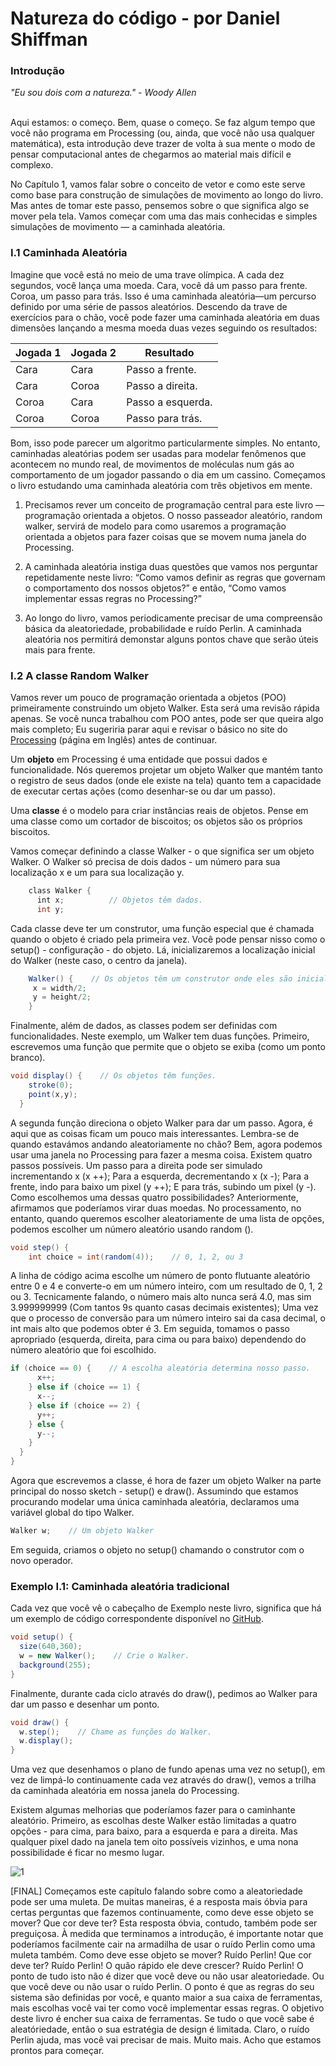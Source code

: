# Natureza do código - por Daniel Shiffman

### Introdução

*"Eu sou dois com a natureza." - Woody Allen*

<br>
Aqui estamos: o começo. Bem, quase o começo. Se faz algum tempo que você não programa em Processing (ou, ainda, que você não usa qualquer matemática), esta introdução deve trazer de volta à sua mente o modo de pensar computacional antes de chegarmos ao material mais difícil e complexo.

No Capítulo 1, vamos falar sobre o conceito de vetor e como este serve como base para construção de simulações de movimento ao longo do livro. Mas antes de tomar este passo, pensemos sobre o que significa algo se mover pela tela. Vamos começar com uma das mais conhecidas e simples simulações de movimento — a caminhada aleatória. 

### I.1 Caminhada Aleatória

Imagine que você está no meio de uma trave olímpica. A cada dez segundos, você lança uma moeda. Cara, você dá um passo para frente. Coroa, um passo para trás. Isso é uma caminhada aleatória—um percurso definido por uma série de passos aleatórios. Descendo da trave de exercícios para o chão, você pode fazer uma caminhada aleatória em duas dimensões lançando a mesma moeda duas vezes seguindo os resultados:

Jogada 1 | Jogada 2 | Resultado
------------ | ------------- | -------------
Cara | Cara | Passo a frente.
Cara | Coroa | Passo a direita.
Coroa | Cara | Passo a esquerda.
Coroa | Coroa | Passo para trás.

Bom, isso pode parecer um algoritmo particularmente simples. No entanto, caminhadas aleatórias podem ser usadas para modelar fenômenos que acontecem no mundo real, de movimentos de moléculas num gás ao comportamento de um jogador passando o dia em um cassino. Começamos o livro estudando uma caminhada aleatória com três objetivos em mente.

1. Precisamos rever um conceito de programação central para este livro — programação orientada a objetos. O nosso passeador aleatório, random walker, servirá de modelo para como usaremos a programação orientada a objetos para fazer coisas que se movem numa janela do Processing.

2. A caminhada aleatória instiga duas questões que vamos nos perguntar repetidamente neste livro: “Como vamos definir as regras que governam o comportamento dos nossos objetos?” e então, “Como vamos implementar essas regras no Processing?”

3. Ao longo do livro, vamos periodicamente precisar de uma compreensão básica da aleatoriedade, probabilidade e ruído Perlin. A caminhada aleatória nos permitirá demonstar alguns pontos chave que serão úteis mais para frente.

### I.2 A classe Random Walker

Vamos rever um pouco de programação orientada a objetos (POO) primeiramente construindo um objeto Walker. Esta será uma revisão rápida apenas. Se você nunca trabalhou com POO antes, pode ser que queira algo mais completo; Eu sugeriria parar aqui e revisar o básico no site do [Processing](https://processing.org/tutorials/objects/) (página em Inglês) antes de continuar.


Um **objeto** em Processing é uma entidade que possui dados e funcionalidade. Nós queremos projetar um objeto Walker que mantém tanto o registro de seus dados (onde ele existe na tela) quanto tem a capacidade de executar certas ações (como desenhar-se ou dar um passo).

Uma **classe** é o modelo para criar instâncias reais de objetos. Pense em uma classe como um cortador de biscoitos; os objetos são os próprios biscoitos.

Vamos começar definindo a classe Walker - o que significa ser um objeto Walker. O Walker só precisa de dois dados - um número para sua localização x e um para sua localização y.

```java
    class Walker {
      int x;          // Objetos têm dados.
      int y;
```

Cada classe deve ter um construtor, uma função especial que é chamada quando o objeto é criado pela primeira vez. Você pode pensar nisso como o setup() - configuração - do objeto. Lá, inicializaremos a localização inicial do Walker (neste caso, o centro da janela).

```java
    Walker() {    // Os objetos têm um construtor onde eles são inicializados.
     x = width/2;
     y = height/2;
    }
```

Finalmente, além de dados, as classes podem ser definidas com funcionalidades. Neste exemplo, um Walker tem duas funções. Primeiro, escrevemos uma função que permite que o objeto se exiba (como um ponto branco).

```java
void display() {    // Os objetos têm funções.
    stroke(0);
    point(x,y);
  }
```

A segunda função direciona o objeto Walker para dar um passo. Agora, é aqui que as coisas ficam um pouco mais interessantes. Lembra-se de quando estavámos andando aleatoriamente no chão? Bem, agora podemos usar uma janela no Processing para fazer a mesma coisa. Existem quatro passos possíveis. Um passo para a direita pode ser simulado incrementando x (x ++); Para a esquerda, decrementando x (x -); Para a frente, indo para baixo um pixel (y ++); E para trás, subindo um pixel (y -). Como escolhemos uma dessas quatro possibilidades? Anteriormente, afirmamos que poderíamos virar duas moedas. No processamento, no entanto, quando queremos escolher aleatoriamente de uma lista de opções, podemos escolher um número aleatório usando random ().

```java
void step() {
    int choice = int(random(4));    // 0, 1, 2, ou 3
```

A linha de código acima escolhe um número de ponto flutuante aleatório entre 0 e 4 e converte-o em um número inteiro, com um resultado de 0, 1, 2 ou 3. Tecnicamente falando, o número mais alto nunca será 4.0, mas sim 3.999999999 (Com tantos 9s quanto casas decimais existentes); Uma vez que o processo de conversão para um número inteiro sai da casa decimal, o int mais alto que podemos obter é 3. Em seguida, tomamos o passo apropriado (esquerda, direita, para cima ou para baixo) dependendo do número aleatório que foi escolhido.

```java
if (choice == 0) {    // A escolha aleatória determina nosso passo.
      x++;
    } else if (choice == 1) {
      x--;
    } else if (choice == 2) {
      y++;
    } else {
      y--;
    }
  }
}
```

Agora que escrevemos a classe, é hora de fazer um objeto Walker na parte principal do nosso sketch - setup() e draw(). Assumindo que estamos procurando modelar uma única caminhada aleatória, declaramos uma variável global do tipo Walker.

```java
Walker w;    // Um objeto Walker
```
Em seguida, criamos o objeto no setup() chamando o construtor com o novo operador.

### Exemplo I.1: Caminhada aleatória tradicional

Cada vez que você vê o cabeçalho de Exemplo neste livro, significa que há um exemplo de código correspondente disponível no [GitHub](https://github.com/shiffman/The-Nature-of-Code-Examples).

```java
void setup() {
  size(640,360);
  w = new Walker();    // Crie o Walker.
  background(255);
}
```

Finalmente, durante cada ciclo através do draw(), pedimos ao Walker para dar um passo e desenhar um ponto.

```java
void draw() {
  w.step();    // Chame as funções do Walker.
  w.display();
}
```

Uma vez que desenhamos o plano de fundo apenas uma vez no setup(), em vez de limpá-lo continuamente cada vez através do draw(), vemos a trilha da caminhada aleatória em nossa janela do Processing.

Existem algumas melhorias que poderíamos fazer para o caminhante aleatório. Primeiro, as escolhas deste Walker estão limitadas a quatro opções - para cima, para baixo, para a esquerda e para a direita. Mas qualquer pixel dado na janela tem oito possíveis vizinhos, e uma nona possibilidade é ficar no mesmo lugar.

![1](https://github.com/arteprog/Processando-Processing/blob/master/natureza-do-codigo/assets/intro_01.png?raw=true)

[FINAL]
Começamos este capítulo falando sobre como a aleatoriedade pode ser uma muleta. De muitas maneiras, é a resposta mais óbvia para certas perguntas que fazemos continuamente, como deve esse objeto se mover? Que cor deve ter? Esta resposta óbvia, contudo, também pode ser preguiçosa.
À medida que terminamos a introdução, é importante notar que poderíamos facilmente cair na armadilha de usar o ruído Perlin como uma muleta também. Como deve esse objeto se mover? Ruído Perlin! Que cor deve ter? Ruído Perlin! O quão rápido ele deve crescer? Ruído Perlin!
O ponto de tudo isto não é dizer que você deve ou não usar aleatoriedade. Ou que você deve ou não usar o ruído Perlin. O ponto é que as regras do seu sistema são definidas por você, e quanto maior a sua caixa de ferramentas, mais escolhas você vai ter como você implementar essas regras. O objetivo deste livro é encher sua caixa de ferramentas. Se tudo o que você sabe é aleatóriedade, então o sua estratégia de design é limitada. Claro, o ruído Perlin ajuda, mas você vai precisar de mais. Muito mais.
Acho que estamos prontos para começar.
